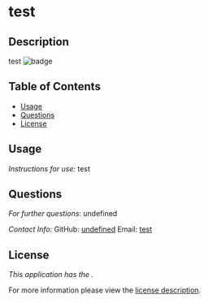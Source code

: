 # test
## Description
test
![badge](https://img.shields.io/badge/license--brightorange)
## Table of Contents
  * [Usage](#usage)
  * [Questions](#questions)
  * [License](#license)
    
    
      
## Usage
  _Instructions for use:_
  test
      
## Questions
      
  _For further questions:_
  undefined
  
  _Contact Info:_
  GitHub: [undefined](https://github.com/undefined)
  Email: [test](mailto:test)
    
## License
      
  _This application has the ._
      
  For more information please view the [license description]().
  
  